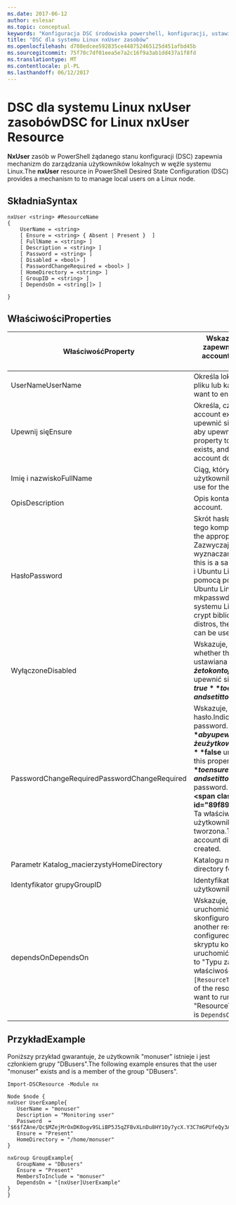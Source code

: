 ```yaml
---
ms.date: 2017-06-12
author: eslesar
ms.topic: conceptual
keywords: "Konfiguracja DSC środowiska powershell, konfiguracji, ustawienia"
title: "DSC dla systemu Linux nxUser zasobów"
ms.openlocfilehash: d708edcee592835ce448752465125d451afbd45b
ms.sourcegitcommit: 75f70c7df01eea5e7a2c16f9a3ab1dd437a1f8fd
ms.translationtype: MT
ms.contentlocale: pl-PL
ms.lasthandoff: 06/12/2017
---
```

# <a name="dsc-for-linux-nxuser-resource"></a><span data-ttu-id="89f89-103">DSC dla systemu Linux nxUser zasobów</span><span class="sxs-lookup"><span data-stu-id="89f89-103">DSC for Linux nxUser Resource</span></span>

<span data-ttu-id="89f89-104">**NxUser** zasób w PowerShell żądanego stanu konfiguracji (DSC) zapewnia mechanizm do zarządzania użytkowników lokalnych w węźle systemu Linux.</span><span class="sxs-lookup"><span data-stu-id="89f89-104">The **nxUser** resource in PowerShell Desired State Configuration (DSC) provides a mechanism to to manage local users on a Linux node.</span></span>

## <a name="syntax"></a><span data-ttu-id="89f89-105">Składnia</span><span class="sxs-lookup"><span data-stu-id="89f89-105">Syntax</span></span>

```
nxUser <string> #ResourceName
{
    UserName = <string>
    [ Ensure = <string> { Absent | Present }  ]
    [ FullName = <string> ]
    [ Description = <string> ]
    [ Password = <string> ]
    [ Disabled = <bool> ]
    [ PasswordChangeRequired = <bool> ]
    [ HomeDirectory = <string> ]
    [ GroupID = <string> ]
    [ DependsOn = <string[]> ]

}
```

## <a name="properties"></a><span data-ttu-id="89f89-106">Właściwości</span><span class="sxs-lookup"><span data-stu-id="89f89-106">Properties</span></span>

|  <span data-ttu-id="89f89-107">Właściwość</span><span class="sxs-lookup"><span data-stu-id="89f89-107">Property</span></span> |  <span data-ttu-id="89f89-108">Wskazuje nazwę konta, dla którego chcesz zapewnić z określonym stanem.</span><span class="sxs-lookup"><span data-stu-id="89f89-108">Indicates the account name for which you want to ensure a specific state.</span></span> | 
|---|---|
| <span data-ttu-id="89f89-109">UserName</span><span class="sxs-lookup"><span data-stu-id="89f89-109">UserName</span></span>| <span data-ttu-id="89f89-110">Określa lokalizację, w której chcesz zapewnić stan pliku lub katalogu.</span><span class="sxs-lookup"><span data-stu-id="89f89-110">Specifies the location where you want to ensure the state for a file or directory.</span></span>| 
| <span data-ttu-id="89f89-111">Upewnij się</span><span class="sxs-lookup"><span data-stu-id="89f89-111">Ensure</span></span>| <span data-ttu-id="89f89-112">Określa, czy konto istnieje.</span><span class="sxs-lookup"><span data-stu-id="89f89-112">Specifies whether the account exists.</span></span> <span data-ttu-id="89f89-113">Ustaw tę właściwość na "Brak", aby upewnić się, że konto istnieje i ustaw ją na "Brak", aby upewnić się, że konto nie istnieje.</span><span class="sxs-lookup"><span data-stu-id="89f89-113">Set this property to "Present" to ensure that the account exists, and set it to "Absent" to ensure that the account does not exist.</span></span>| 
| <span data-ttu-id="89f89-114">Imię i nazwisko</span><span class="sxs-lookup"><span data-stu-id="89f89-114">FullName</span></span>| <span data-ttu-id="89f89-115">Ciąg, który zawiera pełną nazwę dla konta użytkownika.</span><span class="sxs-lookup"><span data-stu-id="89f89-115">A string that contains the full name to use for the user account.</span></span>| 
| <span data-ttu-id="89f89-116">Opis</span><span class="sxs-lookup"><span data-stu-id="89f89-116">Description</span></span>| <span data-ttu-id="89f89-117">Opis konta użytkownika.</span><span class="sxs-lookup"><span data-stu-id="89f89-117">The description for the user account.</span></span>| 
| <span data-ttu-id="89f89-118">Hasło</span><span class="sxs-lookup"><span data-stu-id="89f89-118">Password</span></span>| <span data-ttu-id="89f89-119">Skrót hasła użytkownika w postaci odpowiednie dla tego komputera.</span><span class="sxs-lookup"><span data-stu-id="89f89-119">The hash of the users password in the appropriate form for the Linux computer.</span></span> <span data-ttu-id="89f89-120">Zazwyczaj jest to solone algorytmu SHA-256 lub wyznaczania wartości skrótu SHA-512.</span><span class="sxs-lookup"><span data-stu-id="89f89-120">Typically, this is a salted SHA-256, or SHA-512 hash.</span></span> <span data-ttu-id="89f89-121">Debian i Ubuntu Linux tę wartość można wygenerować za pomocą polecenia mkpasswd.</span><span class="sxs-lookup"><span data-stu-id="89f89-121">On Debian and Ubuntu Linux, this value can be generated with the mkpasswd command.</span></span> <span data-ttu-id="89f89-122">Dla innych dystrybucjach systemu Linux można wygenerować skrót metoda crypt biblioteki Crypt języka Python.</span><span class="sxs-lookup"><span data-stu-id="89f89-122">For other Linux distros, the crypt method of Python’s Crypt library can be used to generate the hash.</span></span>| 
| <span data-ttu-id="89f89-123">Wyłączone</span><span class="sxs-lookup"><span data-stu-id="89f89-123">Disabled</span></span>| <span data-ttu-id="89f89-124">Wskazuje, czy konto jest włączone.</span><span class="sxs-lookup"><span data-stu-id="89f89-124">Indicates whether the account is enabled.</span></span> <span data-ttu-id="89f89-125">Ta właściwość jest ustawiana **$true** aby upewnić się, że to konto jest wyłączone i ustaw ją na **$false** aby upewnić się, że jest włączone.</span><span class="sxs-lookup"><span data-stu-id="89f89-125">Set this property to **$true** to ensure that this account is disabled, and set it to **$false** to ensure that it is enabled.</span></span>| 
| <span data-ttu-id="89f89-126">PasswordChangeRequired</span><span class="sxs-lookup"><span data-stu-id="89f89-126">PasswordChangeRequired</span></span>| <span data-ttu-id="89f89-127">Wskazuje, czy użytkownik może zmienić hasło.</span><span class="sxs-lookup"><span data-stu-id="89f89-127">Indicates whether the user can change the password.</span></span> <span data-ttu-id="89f89-128">Ta właściwość jest ustawiana **$true** aby upewnić się, że użytkownik nie można zmienić hasło i ustaw ją na **$false** umożliwia użytkownikowi zmianę hasła.</span><span class="sxs-lookup"><span data-stu-id="89f89-128">Set this property to **$true** to ensure that the user cannot change the password, and set it to **$false** to allow the user to change the password.</span></span> <span data-ttu-id="89f89-129">Wartość domyślna to **$false**.</span><span class="sxs-lookup"><span data-stu-id="89f89-129">The default value is **$false**.</span></span> <span data-ttu-id="89f89-130">Ta właściwość jest oceniana tylko wtedy, jeśli konto użytkownika nie istniał wcześniej i jest tworzona.</span><span class="sxs-lookup"><span data-stu-id="89f89-130">This property is only evaluated if the user account did not exist previously and is being created.</span></span>| 
| <span data-ttu-id="89f89-131">Parametr Katalog_macierzysty</span><span class="sxs-lookup"><span data-stu-id="89f89-131">HomeDirectory</span></span>| <span data-ttu-id="89f89-132">Katalogu macierzystego użytkownika.</span><span class="sxs-lookup"><span data-stu-id="89f89-132">The home directory for the user.</span></span>| 
| <span data-ttu-id="89f89-133">Identyfikator grupy</span><span class="sxs-lookup"><span data-stu-id="89f89-133">GroupID</span></span>| <span data-ttu-id="89f89-134">Identyfikator grupy podstawowej dla użytkownika.</span><span class="sxs-lookup"><span data-stu-id="89f89-134">The primary group ID for the user.</span></span>| 
| <span data-ttu-id="89f89-135">dependsOn</span><span class="sxs-lookup"><span data-stu-id="89f89-135">DependsOn</span></span> | <span data-ttu-id="89f89-136">Wskazuje, że konfiguracja inny zasób należy uruchomić przed ten zasób jest skonfigurowany.</span><span class="sxs-lookup"><span data-stu-id="89f89-136">Indicates that the configuration of another resource must run before this resource is configured.</span></span> <span data-ttu-id="89f89-137">Na przykład jeśli identyfikator bloku skryptu konfiguracji zasobu, który chcesz uruchomić jest najpierw "ResourceName", jego typ to "Typu zasobu" Składnia za pomocą tej właściwości jest `DependsOn = "[ResourceType]ResourceName"`.</span><span class="sxs-lookup"><span data-stu-id="89f89-137">For example, if the ID of the resource configuration script block that you want to run first is "ResourceName" and its type is "ResourceType", the syntax for using this property is `DependsOn = "[ResourceType]ResourceName"`.</span></span>| 

## <a name="example"></a><span data-ttu-id="89f89-138">Przykład</span><span class="sxs-lookup"><span data-stu-id="89f89-138">Example</span></span>

<span data-ttu-id="89f89-139">Poniższy przykład gwarantuje, że użytkownik "monuser" istnieje i jest członkiem grupy "DBusers".</span><span class="sxs-lookup"><span data-stu-id="89f89-139">The following example ensures that the user "monuser" exists and is a member of the group "DBusers".</span></span>

```
Import-DSCResource -Module nx 

Node $node {
nxUser UserExample{
   UserName = "monuser"
   Description = "Monitoring user"
   Password  =    '$6$fZAne/Qc$MZejMrOxDK0ogv9SLiBP5J5qZFBvXLnDu8HY1Oy7ycX.Y3C7mGPUfeQy3A82ev3zIabhDQnj2ayeuGn02CqE/0'
   Ensure = "Present"
   HomeDirectory = "/home/monuser"
}
 
nxGroup GroupExample{
   GroupName = "DBusers"
   Ensure = "Present"
   MembersToInclude = "monuser"
   DependsOn = "[nxUser]UserExample"            
}
}
```

